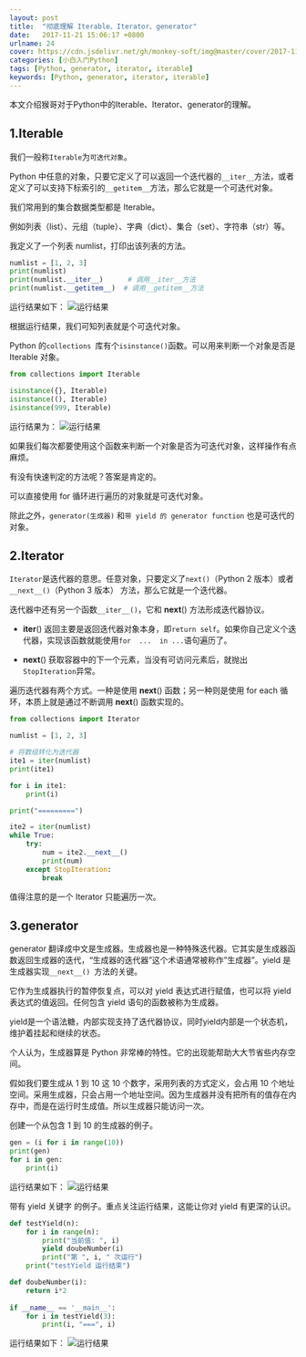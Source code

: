 ```yaml
---
layout: post
title:  "彻底理解 Iterable、Iterator、generator"
date:   2017-11-21 15:06:17 +0800
urlname: 24
cover: https://cdn.jsdelivr.net/gh/monkey-soft/img@master/cover/2017-11-21.jpg
categories: [小白入门Python]
tags: [Python, generator, iterator, iterable]
keywords: [Python, generator, iterator, iterable]
---
```

本文介绍猴哥对于Python中的Iterable、Iterator、generator的理解。
<!-- more -->
## 1.Iterable
我们一般称`Iterable`为`可迭代对象`。

Python 中任意的对象，只要它定义了可以返回一个迭代器的`__iter__`方法，或者定义了可以支持下标索引的`__getitem__`方法，那么它就是一个可迭代对象。

我们常用到的集合数据类型都是 Iterable。

例如列表（list）、元组（tuple）、字典（dict）、集合（set）、字符串（str）等。

我定义了一个列表 numlist，打印出该列表的方法。
```python
numlist = [1, 2, 3]
print(numlist)
print(numlist.__iter__)      # 调用__iter__方法
print(numlist.__getitem__)  # 调用__getitem__方法
```

运行结果如下：
![运行结果](https://cdn.jsdelivr.net/gh/monkey-soft/img@master/imgs/48_1.png)

根据运行结果，我们可知列表就是个可迭代对象。

Python 的`collections `库有个`isinstance()`函数。可以用来判断一个对象是否是 Iterable 对象。
```python
from collections import Iterable  

isinstance({}, Iterable)  
isinstance((), Iterable) 
isinstance(999, Iterable)
```

运行结果为：
![运行结果](https://cdn.jsdelivr.net/gh/monkey-soft/img@master/imgs/48_2.png)

如果我们每次都要使用这个函数来判断一个对象是否为可迭代对象，这样操作有点麻烦。

有没有快速判定的方法呢？答案是肯定的。

可以直接使用 for 循环进行遍历的对象就是可迭代对象。

除此之外，`generator(生成器)` 和`带 yield 的 generator function` 也是可迭代的对象。


## 2.Iterator
`Iterator`是迭代器的意思。任意对象，只要定义了`next()`（Python 2 版本）或者`__next__()`（Python 3 版本） 方法，那么它就是一个迭代器。

迭代器中还有另一个函数`__iter__()`，它和 __next__() 方法形成迭代器协议。

- __iter__()
返回主要是返回迭代器对象本身，即`return self`。如果你自己定义个迭代器，实现该函数就能使用`for  ...  in ...`语句遍历了。

- __next__() 
获取容器中的下一个元素，当没有可访问元素后，就抛出`StopIteration`异常。

遍历迭代器有两个方式。一种是使用 __next__() 函数；另一种则是使用 for each 循环，本质上就是通过不断调用 __next__() 函数实现的。
```python
from collections import Iterator

numlist = [1, 2, 3]

# 将数组转化为迭代器
ite1 = iter(numlist)
print(ite1)

for i in ite1:
    print(i)

print("=========")

ite2 = iter(numlist)
while True:
    try:
        num = ite2.__next__()
        print(num)
    except StopIteration:
        break
```

值得注意的是一个 Iterator 只能遍历一次。

## 3.generator
generator 翻译成中文是生成器。生成器也是一种特殊迭代器。它其实是生成器函数返回生成器的迭代，“生成器的迭代器”这个术语通常被称作”生成器”。yield 是生成器实现`__next__() `方法的关键。

它作为生成器执行的暂停恢复点，可以对 yield 表达式进行赋值，也可以将 yield 表达式的值返回。任何包含 yield 语句的函数被称为生成器。

yield是一个语法糖，内部实现支持了迭代器协议，同时yield内部是一个状态机，维护着挂起和继续的状态。

个人认为，生成器算是 Python 非常棒的特性。它的出现能帮助大大节省些内存空间。

假如我们要生成从 1 到 10 这 10 个数字，采用列表的方式定义，会占用 10 个地址空间。采用生成器，只会占用一个地址空间。因为生成器并没有把所有的值存在内存中，而是在运行时生成值。所以生成器只能访问一次。

创建一个从包含 1 到 10 的生成器的例子。
```python
gen = (i for i in range(10))
print(gen)
for i in gen:
    print(i)
```

运行结果如下：
![运行结果](https://cdn.jsdelivr.net/gh/monkey-soft/img@master/imgs/48_3.png)

带有 yield 关键字 的例子。重点关注运行结果，这能让你对 yield 有更深的认识。
```python
def testYield(n):
    for i in range(n):
        print("当前值: ", i)
        yield doubeNumber(i)
        print("第 ", i, " 次运行")
    print("testYield 运行结束")

def doubeNumber(i):
    return i*2
    
if __name__ == '__main__':
    for i in testYield(3):
        print(i, "===", i)
```

运行结果如下：
![运行结果](https://cdn.jsdelivr.net/gh/monkey-soft/img@master/imgs/48_4.png)